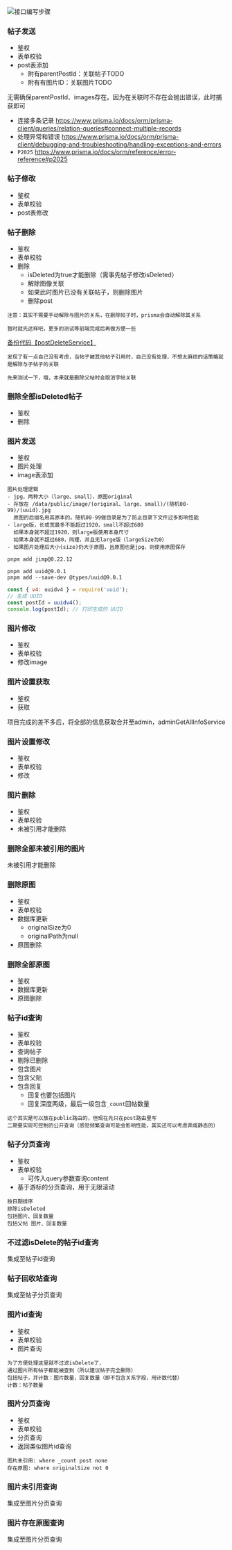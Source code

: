 ![接口编写步骤](笔记/碎碎念.md#接口编写步骤)

### 帖子发送
- 鉴权
- 表单校验
- post表添加
	- 附有parentPostId：关联帖子TODO
	- 附有有图片ID：关联图片TODO


无需确保parentPostId、images存在。因为在关联时不存在会抛出错误，此时捕获即可
- 连接多条记录 https://www.prisma.io/docs/orm/prisma-client/queries/relation-queries#connect-multiple-records
- 处理异常和错误 https://www.prisma.io/docs/orm/prisma-client/debugging-and-troubleshooting/handling-exceptions-and-errors
- `P2025` https://www.prisma.io/docs/orm/reference/error-reference#p2025

### 帖子修改
- 鉴权
- 表单校验
- post表修改

### 帖子删除
- 鉴权
- 表单校验
- 删除
	- isDeleted为true才能删除（需事先帖子修改isDeleted）
	- 解除图像关联
	- 如果此时图片已没有关联帖子，则删除图片
	- 删除post

```
注意：其实不需要手动解除与图片的关系，在删除帖子时，prisma会自动解除其关系

暂时就先这样吧，更多的测试等前端完成后再做方便一些
```
[备份代码【postDeleteService】](assets/备份代码.md#postDeleteService)

```
发现了有一点自己没有考虑，当帖子被其他帖子引用时，自己没有处理，不想太麻烦的话策略就是解除与子帖子的关联

先来测试一下，哦，本来就是删除父帖时会取消字帖关联
```

### 删除全部isDeleted帖子
- 鉴权
- 删除


### 图片发送
- 鉴权
- 图片处理
- image表添加

```
图片处理逻辑
- jpg，两种大小（large、small），原图original
- 存放在 /data/public/image/(original、large、small)/(随机00-99)/(uuid).jpg
  原图的后缀名用其原本的。随机00-99做目录是为了防止目录下文件过多影响性能
- large版，长或宽最多不能超过1920，small不超过680
  如果本身就不超过1920，则large版使用本身尺寸
  如果本身就不超过680，同理，并且无large版（largeSize为0）
- 如果图片处理后大小(size)仍大于原图，且原图也是jpg，则使用原图保存
```

```
pnpm add jimp@0.22.12

pnpm add uuid@9.0.1
pnpm add --save-dev @types/uuid@9.0.1
```

```js
const { v4: uuidv4 } = require('uuid');
// 生成 UUID
const postId = uuidv4();
console.log(postId); // 打印生成的 UUID
```


### 图片修改
- 鉴权
- 表单校验
- 修改image

### 图片设置获取
- 鉴权
- 获取

项目完成的差不多后，将全部的信息获取合并至admin，adminGetAllInfoService

### 图片设置修改
- 鉴权
- 表单校验
- 修改

### 图片删除
- 鉴权
- 表单校验
- 未被引用才能删除

### 删除全部未被引用的图片
未被引用才能删除

### 删除原图
- 鉴权
- 表单校验
- 数据库更新
	- originalSize为0
	- originalPath为null
- 原图删除

### 删除全部原图
- 鉴权
- 数据库更新
- 原图删除

### 帖子id查询
- 鉴权
- 表单校验
- 查询帖子
- 剔除已删除
- 包含图片
- 包含父贴
- 包含回复
	- 回复也要包括图片
	- 回复深度两级，最后一级包含`_count`回帖数量

```
这个其实是可以放在public路由的，但现在先只在post路由里写
二期要实现可控制的公开查询（感觉频繁查询可能会影响性能，其实还可以考虑弄成静态的）
```


### 帖子分页查询
- 鉴权
- 表单校验
	- 可传入query参数查询content
- 基于游标的分页查询，用于无限滚动

```
按日期排序
排除isDeleted
包括图片、回复数量
包括父帖 图片、回复数量
```

### 不过滤isDelete的帖子id查询
集成至帖子id查询

### 帖子回收站查询
集成至帖子分页查询

### 图片id查询
- 鉴权
- 表单校验
- 图片查询
```
为了方便处理这里就不过滤isDelete了，
通过图片所有帖子都能被查到（所以建议帖子完全删除）
包括帖子，并计数：图片数量，回复数量（即不包含关系字段，用计数代替）
计数：帖子数量
```

### 图片分页查询
- 鉴权
- 表单校验
- 分页查询
- 返回类似图片id查询
```
图片未引用: where _count post none
存在原图: where originalSize not 0
```

### 图片未引用查询
集成至图片分页查询

### 图片存在原图查询
集成至图片分页查询
